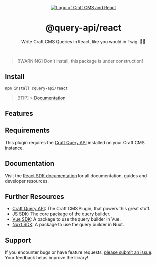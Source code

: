<div align="center">
	<a href="https://www.npmjs.com/package/@query-api/react"  align="center">
		<img src="https://online-images-sr.netlify.app/assets/react-craft-sdk.png"  alt="Logo of Craft CMS and React">
	</a>
	<h1 align="center">@query-api/react</h1>
  <p align="center">
    Write Craft CMS Queries in React, like you would in Twig. 🚀🚀
  </p>
  <br />
</div>

> [!WARNING] Don't install, this package is under construction!

## Install

```bash
npm install @query-api/react
```

> [!TIP] > [Documentation](https://samuelreichor/libraries/query-api-react)

## Features

## Requirements

This plugin requires the [Craft Query API](https://github.com/samuelreichor/craft-query-api)
installed on your Craft CMS instance.

## Documentation

Visit the [React SDK documentation](https://samuelreichor.at/libraries/query-api-react) for all
documentation, guides and developer resources.

## Further Resources

- [Craft Query API](https://samuelreichor.at/libraries/craft-query-api): The Craft CMS Plugin, that
  powers this great stuff.
- [JS SDK](https://samuelreichor.at/libraries/js-craftcms-api): The core package of the query
  builder.
- [Vue SDK](https://samuelreichor.at/libraries/vue-craftcms): A package to use the query builder in
  Vue.
- [Nuxt SDK](https://samuelreichor.at/libraries/nuxt-craftcms): A package to use the query builder
  in Nuxt.

## Support

If you encounter bugs or have feature requests, [please submit an issue](/../../issues/new). Your
feedback helps improve the library!
